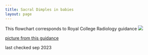 ```yaml
---
title: Sacral Dimples in babies
layout: page
---
```

This flowchart corresponds to Royal College Radiology guidance
![]({{site.baseurl}}/images/87d17bf7-14dc-4f0d-b3ed7709ede38a66.jpeg)

[picture from this guidance](https://www.rcr.ac.uk/sites/default/files/are_too_many_neonatal_lumbar_spine_us_requested_for_sacral_dimple.pdf)

last checked sep 2023
